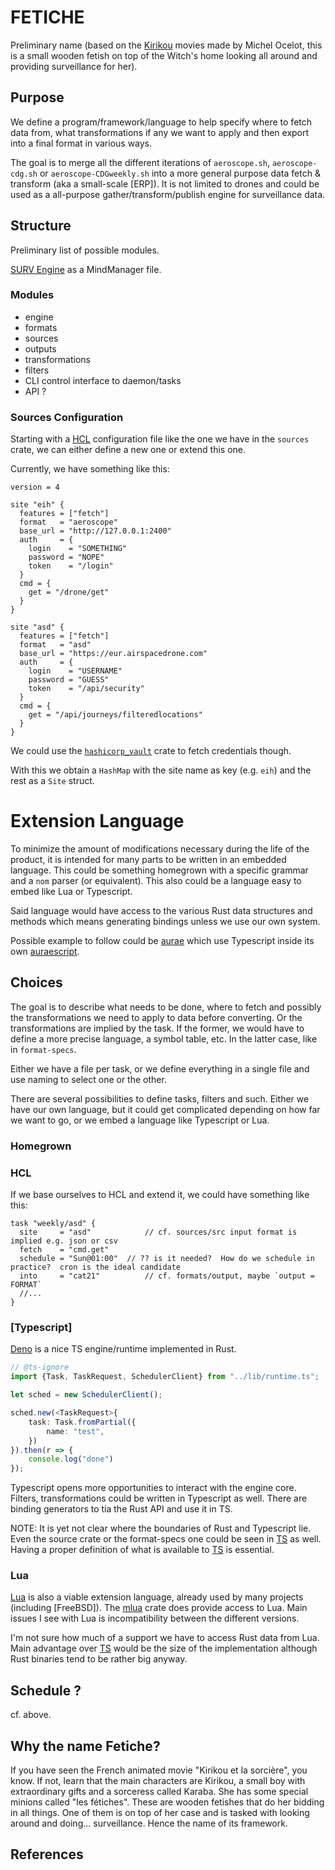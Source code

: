 # FETICHE

Preliminary name (based on the [Kirikou] movies made by Michel Ocelot, this is a small wooden fetish on top of the 
Witch's home looking all around and providing surveillance for her).

## Purpose

We define a program/framework/language to help specify where to fetch data from, what transformations if any we want
to apply and then export into a final format in various ways.

The goal is to merge all the different iterations of `aeroscope.sh`, `aeroscope-cdg.sh` or `aeroscope-CDGweekly.sh` into
a more general purpose data fetch & transform (aka a small-scale [ERP]).  It is not limited to drones and could be used as
a all-purpose gather/transform/publish engine for surveillance data.

## Structure

Preliminary list of possible modules.

[SURV Engine](file:Fetiche%20Engine.mmap) as a MindManager file.

### Modules

- engine
- formats
- sources
- outputs
- transformations
- filters
- CLI control interface to daemon/tasks
- API ?

### Sources Configuration

Starting with a [HCL] configuration file like the one we have in the `sources` crate, we can either define a new one or
extend this one.

Currently, we have something like this:

```hcl
version = 4

site "eih" {
  features = ["fetch"]
  format   = "aeroscope"
  base_url = "http://127.0.0.1:2400"
  auth     = {
    login    = "SOMETHING"
    password = "NOPE"
    token    = "/login"
  }
  cmd = {
    get = "/drone/get"
  }
}

site "asd" {
  features = ["fetch"]
  format   = "asd"
  base_url = "https://eur.airspacedrone.com"
  auth     = {
    login    = "USERNAME"
    password = "GUESS"
    token    = "/api/security"
  }
  cmd = {
    get = "/api/journeys/filteredlocations"
  }
}
```

We could use the [`hashicorp_vault`][Vault] crate to fetch credentials though.

With this we obtain a `HashMap` with the site name as key (e.g. `eih`) and the rest as a `Site` struct.

# Extension Language

To minimize the amount of modifications necessary during the life of the product, it is intended for many parts to be
written in an embedded language.  This could be something homegrown with a specific grammar and a `nom`  parser 
(or equivalent).  This also could be a language easy to embed like Lua or Typescript.

Said language would have access to the various Rust data structures and methods which means generating bindings unless
we use our own system.

Possible example to follow could be [aurae] which use Typescript inside its own [auraescript].

## Choices

The goal is to describe what needs to be done, where to fetch and possibly the transformations we need to apply to data
before converting. Or the transformations are implied by the task. If the former, we would have to define a more precise
language, a symbol table, etc. In the latter case, like in `format-specs`.

Either we have a file per task, or we define everything in a single file and use naming to select one or the other.

There are several possibilities to define tasks, filters and such.  Either we have our own language, but it could get complicated depending on how far we want to go, or we embed a language like Typescript or Lua.

### Homegrown

### HCL

If we base ourselves to HCL and extend it, we could have something like this:

```hcl
task "weekly/asd" {
  site     = "asd"            // cf. sources/src input format is implied e.g. json or csv
  fetch    = "cmd.get"
  schedule = "Sun@01:00"  // ?? is it needed?  How do we schedule in practice?  cron is the ideal candidate
  into     = "cat21"          // cf. formats/output, maybe `output =  FORMAT`
  //...
}
```

### [Typescript]

[Deno] is a nice TS engine/runtime implemented in Rust.

```typescript
// @ts-ignore
import {Task, TaskRequest, SchedulerClient} from "../lib/runtime.ts";

let sched = new SchedulerClient();

sched.new(<TaskRequest>{
    task: Task.fromPartial({
        name: "test",
    })
}).then(r => {
    console.log("done")
});
```

Typescript opens more opportunities to interact with the engine core. Filters, transformations could be written in
Typescript as well.  There are binding generators to tia the Rust API and use it in TS.

NOTE: It is yet not clear where the boundaries of Rust and Typescript lie.  Even the source crate or the format-specs one
could be seen in [TS] as well.  Having a proper definition of what is available to [TS] is essential.

### Lua

[Lua] is also a viable extension language, already used by many projects (including [FreeBSD]). The [mlua] crate does
provide access to Lua. Main issues I see with Lua is incompatibility between the different versions.

I'm not sure how much of a support we have to access Rust data from Lua. Main advantage over [TS]  would be
the size of the implementation although Rust binaries tend to be rather big anyway.

## Schedule ?

cf. above.

## Why the name Fetiche?

If you have seen the French animated movie "Kirikou et la sorcière", you know. If not, learn that the main characters
are Kirikou, a small boy with extraordinary gifts and a sorceress called Karaba. She has some special minions called
"les fétiches". These are wooden fetishes that do her bidding in all things. One of them is on top of her case and is
tasked
with looking around and doing... surveillance. Hence the name of its framework.

## References

[HCL]: https://github.com/hashicorp/hcl/blob/main/hclsyntax/spec.md

[Vault]: https://crates.io/hashicorp_vault

[TS]: https://en.wikipedia.org/wiki/TypeScript

[deno]: https://deno.land/

[deno-rs]: https://lib.rs/crates/deno_core

[mlua]: https://lib.rs/crates/mlua

[Lua]: https://www.lua.org/

[Kirikou]: https://en.wikipedia.org/wiki/Kirikou_and_the_Sorceress

[aurae]: https://github.com/aurae-runtime/aurae

[auraescript]: https://github.com/aurae-runtime/aurae/tree/main/auraescript
